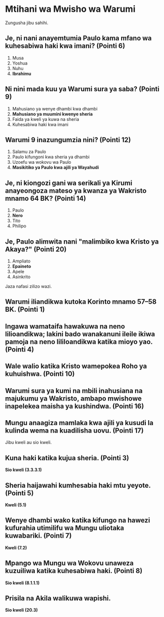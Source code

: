# Mtihani wa Mwisho wa Warumi

Zungusha jibu sahihi.

## Je, ni nani anayemtumia Paulo kama mfano wa kuhesabiwa haki kwa imani? (Pointi 6)

1. Musa
2. Yoshua
3. Nuhu
4. **Ibrahimu**

## Ni nini mada kuu ya Warumi sura ya saba? (Pointi 9)

1. Mahusiano ya wenye dhambi kwa dhambi
2. **Mahusiano ya muumini kwenye sheria**
3. Faida ya kweli ya kuwa na sheria
4. Kuhesabiwa haki kwa imani

## Warumi 9 inazungumzia nini? (Pointi 12)

1. Salamu za Paulo
2. Paulo kifungoni kwa sheria ya dhambi
3. Uzoefu wa wokovu wa Paulo
4. **Masikitiko ya Paulo kwa ajili ya Wayahudi**

## Je, ni kiongozi gani wa serikali ya Kirumi anayeongoza mateso ya kwanza ya Wakristo mnamo 64 BK? (Pointi 14)

1. Paulo
2. **Nero**
3. Tito
4. Philipo

## Je, Paulo alimwita nani "malimbiko kwa Kristo ya Akaya?" (Pointi 20)

1. Ampliato
2. **Epaineto**
3. Apele
4. Asinkrito

Jaza nafasi zilizo wazi.

## Warumi iliandikwa kutoka **Korinto** mnamo **57–58** BK. (Pointi 1)

## Ingawa wamataifa hawakuwa na neno lilioandikwa; lakini bado wanakanuni ileile ikiwa pamoja na neno **lililoandikwa** **katika** **mioyo** **yao**. (Pointi 4)

## Wale walio katika Kristo wamepokea Roho ya **kuhuishwa**. (Pointi 10)

## Warumi sura ya kumi na mbili inahusiana na **majukumu** ya **Wakristo**, ambapo mwishowe inapelekea **maisha** ya **kushindwa**. (Pointi 16)

## Mungu anaagiza mamlaka kwa ajili ya kusudi la **kulinda** **wema** na **kuadilisha** **uovu**. (Pointi 17)

Jibu kweli au sio kweli.

## Kuna haki katika kujua sheria. (Pointi 3)

**Sio kweli (3.3.3.1)**

## Sheria haijawahi kumhesabia haki mtu yeyote. (Pointi 5)

**Kweli (5.1)**

## Wenye dhambi wako katika kifungo na hawezi kufurahia utimilifu wa Mungu uliotaka kuwabariki. (Pointi 7)

**Kweli (7.2)**

## Mpango wa Mungu wa Wokovu unaweza kuzuiliwa katika kuhesabiwa haki. (Pointi 8)

**Sio kweli (8.1.1.1)**

## Prisila na Akila walikuwa wapishi.

**Sio kweli (20.3)**